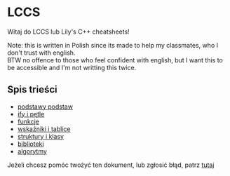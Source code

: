 # LCCS

Witaj do LCCS lub Lily's C++ cheatsheets!

Note: this is written in Polish since its made to help my classmates, who I don't trust with english.  
BTW no offence to those who feel confident with english, but I want this to be accessible and I'm not writting this twice.

## Spis trieści

- [podstawy podstaw](pages/basics.md)
- [ify i pętle](pages/ifs_n_loops.md)
- [funkcje](pages/funcs.md)
- [wskaźniki i tablice](pages/pointers.md)
- [struktury i klasy](pages/structs_n_classes.md)
- [biblioteki](pages/std.md)
- [algorytmy](pages/algos.md)

Jeżeli chcesz pomóc twożyć ten dokument, lub zgłosić błąd, patrz [tutaj](CONTRIBUTING.md)
